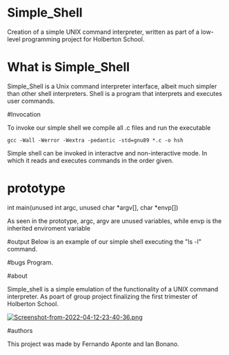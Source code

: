 # Simple_Shell

Creation of a simple UNIX command interpreter, written as part of a low-level programming project for Holberton School. 

# What is Simple_Shell
Simple_Shell is a Unix command interpreter interface, albeit much simpler than other shell interpreters. Shell is a program that interprets and executes user commands.


#Invocation

To invoke our simple shell we compile all .c files and run the executable

```
gcc -Wall -Werror -Wextra -pedantic -std=gnu89 *.c -o hsh
```

Simple shell can be invoked in interactve and non-interactive mode. In which it reads 
and executes commands in the order given.


# prototype

int main(unused int argc, unused char *argv[], char *envp[])

As seen in the prototype, argc, argv are unused variables, while envp is the inherited enviroment variable



#output 
Below is an example of our simple shell executing the "ls -l" command.

#bugs
Program.

#about

Simple_shell is a simple emulation of the functionality of a UNIX command interpreter. As poart of group project finalizing the first trimester of Holberton School.

[![Screenshot-from-2022-04-12-23-40-36.png](https://i.postimg.cc/WzTtGBC9/Screenshot-from-2022-04-12-23-40-36.png)](https://postimg.cc/62b9wm9R)

#authors

This project was made by Fernando Aponte and Ian Bonano.
